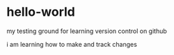 # hello-world
my testing ground for learning version control on github

i am learning how to make and track changes

